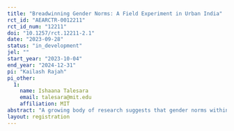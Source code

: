 ```yaml
---
title: "Breadwinning Gender Norms: A Field Experiment in Urban India"
rct_id: "AEARCTR-0012211"
rct_id_num: "12211"
doi: "10.1257/rct.12211-2.1"
date: "2023-09-28"
status: "in_development"
jel: ""
start_year: "2023-10-04"
end_year: "2024-12-31"
pi: "Kailash Rajah"
pi_other:
  1:
    name: Ishaana Talesara
    email: talesara@mit.edu
    affiliation: MIT
abstract: "A growing body of research suggests that gender norms within the household play an important role in constraining female labor supply (Bursztyn, Fujiwara, and Pallais 2017; Folke and Rickne 2020; Bursztyn, González, and Yanagizawa-Drott 2020). One norm that has attracted particular attention is the “breadwinning” norm – the idea that in heterosexual married couples, husbands should earn more than their wives. Despite considerable work in this area, there is still ongoing debate as to whether these norms explain the high density of married women who earn slightly less than their husbands (Bertrand, Kamenica, and Pan 2015; Zinovyeva and Tverdostup 2021; Gupta 2022). Moreover, if these norms are binding, it is unclear whether they are driven by self-image or social-image concerns and how they emerge in the bargaining process. There are two major challenges to answering these questions. The first is that cleanly measuring these preferences requires exogenous variation of wages in the vicinity of the husband’s income. The second is that to identify mechanisms one needs to measure preferences at different points in the bargaining process, as well as self-image and social-image concerns. To handle these challenges, we have partnered with a large vocational training provider in India that routinely connects its trainees with real job opportunities. This unique setting allows us to build an experiment to generate experimental variation in wages of job choices. We also plan to measure women’s gender attitudes, their beliefs about their peers’ attitudes, and how their preferences change before and after bargaining with their husbands."
layout: registration
---
```


